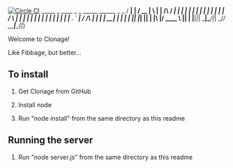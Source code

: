 [![Circle CI](https://circleci.com/gh/DavidThomasSL/intern-project/tree/master.svg?style=svg)](https://circleci.com/gh/DavidThomasSL/intern-project/tree/master)
      _____ _      ____  _   _          _____ ______ _ _ 
     / ____| |    / __ \| \ | |   /\   / ____|  ____| | |
    | |    | |   | |  | |  \| |  /  \ | |  __| |__  | | |
    | |    | |   | |  | | . ` | / /\ \| | |_ |  __| | | |
    | |____| |___| |__| | |\  |/ ____ \ |__| | |____|_|_|
     \_____|______\____/|_| \_/_/    \_\_____|______(_|_)

Welcome to Clonage!

Like Fibbage, but better...

## To install

1) Get Clonage from GitHub

2) Install node

3) Run "node install" from the same directory as this readme

## Running the server

1) Run "node server.js" from the same directory as this readme
